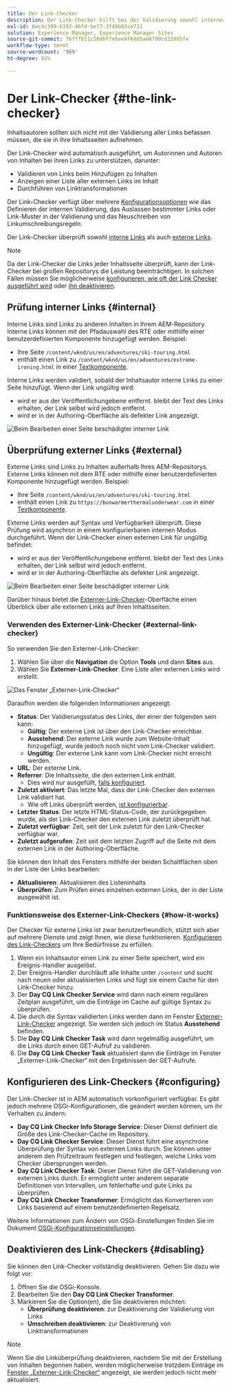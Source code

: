 ```yaml
---
title: Der Link-Checker
description: Der Link-Checker hilft bei der Validierung sowohl interner als auch externer Links und ermöglicht das Neuschreiben von Links.
exl-id: 8ec4c399-b192-46fd-be77-3f49b83ce711
solution: Experience Manager, Experience Manager Sites
source-git-commit: 76fffb11c56dbf7ebee9f6805ae0799cd32985fe
workflow-type: tm+mt
source-wordcount: '969'
ht-degree: 92%

---
```


# Der Link-Checker {#the-link-checker}

Inhaltsautoren sollten sich nicht mit der Validierung aller Links befassen müssen, die sie in ihre Inhaltsseiten aufnehmen.

Der Link-Checker wird automatisch ausgeführt, um Autorinnen und Autoren von Inhalten bei ihren Links zu unterstützen, darunter:

* Validieren von Links beim Hinzufügen zu Inhalten
* Anzeigen einer Liste aller externen Links im Inhalt
* Durchführen von Linktransformationen

Der Link-Checker verfügt über mehrere [Konfigurationsoptionen](#configuring) wie das Definieren der internen Validierung, das Auslassen bestimmter Links oder Link-Muster in der Validierung und das Neuschreiben von Linkumschreibungsregeln.

Der Link-Checker überprüft sowohl [interne Links](#internal) als auch [externe Links](#external).

>[!NOTE]
>
>Da der Link-Checker die Links jeder Inhaltsseite überprüft, kann der Link-Checker bei großen Repositorys die Leistung beeinträchtigen. In solchen Fällen müssen Sie möglicherweise [konfigurieren, wie oft der Link Checker ausgeführt wird](#configuring) oder [ihn deaktivieren](#disabling).

## Prüfung interner Links {#internal}

Interne Links sind Links zu anderen Inhalten in Ihrem AEM-Repository. Interne Links können mit der Pfadauswahl des RTE oder mithilfe einer benutzerdefinierten Komponente hinzugefügt werden. Beispiel:

* Ihre Seite `/content/wknd/us/en/adventures/ski-touring.html`
* enthält einen Link zu `/content/wknd/us/en/adventures/extreme-ironing.html` in einer [Textkomponente](https://experienceleague.adobe.com/docs/experience-manager-core-components/using/components/text.html?lang=de).

Interne Links werden validiert, sobald der Inhaltsautor interne Links zu einer Seite hinzufügt. Wenn der Link ungültig wird:

* wird er aus der Veröffentlichungebene entfernt. bleibt der Text des Links erhalten, der Link selbst wird jedoch entfernt.
* wird er in der Authoring-Oberfläche als defekter Link angezeigt.

![Beim Bearbeiten einer Seite beschädigter interner Link](assets/link-checker-invalid-link-internal.png)

## Überprüfung externer Links {#external}

Externe Links sind Links zu Inhalten außerhalb Ihres AEM-Repositorys. Externe Links können mit dem RTE oder mithilfe einer benutzerdefinierten Komponente hinzugefügt werden. Beispiel:

* Ihre Seite `/content/wknd/us/en/adventures/ski-touring.html`
* enthält einen Link zu `https://bunwarmerthermalunderwear.com` in einer [Textkomponente](https://experienceleague.adobe.com/docs/experience-manager-core-components/using/components/text.html?lang=de).

Externe Links werden auf Syntax und Verfügbarkeit überprüft. Diese Prüfung wird asynchron in einem konfigurierbaren internen Modus durchgeführt. Wenn der Link-Checker einen externen Link für ungültig befindet:

* wird er aus der Veröffentlichungebene entfernt. bleibt der Text des Links erhalten, der Link selbst wird jedoch entfernt.
* wird er in der Authoring-Oberfläche als defekter Link angezeigt.

![Beim Bearbeiten einer Seite beschädigter interner Link](assets/link-checker-invalid-link-external.png)

Darüber hinaus bietet die [Externer-Link-Checker](#external-link-checker)-Oberfläche einen Überblick über alle externen Links auf Ihren Inhaltsseiten.

### Verwenden des Externer-Link-Checker {#external-link-checker}

So verwenden Sie den Externer-Link-Checker:

1. Wählen Sie über die **Navigation** die Option **Tools** und dann **Sites** aus.
1. Wählen Sie **Externer-Link-Checker**. Eine Liste aller externen Links wird erstellt.

![Das Fenster „Externer-Link-Checker“](assets/external-link-checker.png)

Daraufhin werden die folgenden Informationen angezeigt:

* **Status**: Der Validierungsstatus des Links, der einer der folgenden sein kann:
   * **Gültig**: Der externe Link ist über den Link-Checker erreichbar.
   * **Ausstehend**: Der externe Link wurde zum Website-Inhalt hinzugefügt, wurde jedoch noch nicht vom Link-Checker validiert.
   * **Ungültig**: Der externe Link kann vom Link-Checker nicht erreicht werden.
* **URL**: Der externe Link.
* **Referrer**: Die Inhaltsseite, die den externen Link enthält.
   * Dies wird nur ausgefüllt, [falls konfiguriert](#configuring).
* **Zuletzt aktiviert**: Das letzte Mal, dass der Link-Checker den externen Link validiert hat.
   * Wie oft Links überprüft werden, [ist konfigurierbar](#configuring).
* **Letzter Status**: Der letzte HTML-Status-Code, der zurückgegeben wurde, als der Link-Checker den externen Link zuletzt überprüft hat.
* **Zuletzt verfügbar**: Zeit, seit der Link zuletzt für den Link-Checker verfügbar war.
* **Zuletzt aufgerufen**: Zeit seit dem letzten Zugriff auf die Seite mit dem externen Link in der Authoring-Oberfläche.

Sie können den Inhalt des Fensters mithilfe der beiden Schaltflächen oben in der Liste der Links bearbeiten:

* **Aktualisieren**: Aktualisieren des Listeninhalts
* **Überprüfen**: Zum Prüfen eines einzelnen externen Links, der in der Liste ausgewählt ist.

### Funktionsweise des Externer-Link-Checkers {#how-it-works}

Der Checker für externe Links ist zwar benutzerfreundlich, stützt sich aber auf mehrere Dienste und zeigt Ihnen, wie diese funktionieren. [Konfigurieren des Link-Checkers](#configuring) um Ihre Bedürfnisse zu erfüllen.

1. Wenn ein Inhaltsautor einen Link zu einer Seite speichert, wird ein Ereignis-Handler ausgelöst.
1. Der Ereignis-Handler durchläuft alle Inhalte unter `/content` und sucht nach neuen oder aktualisierten Links und fügt sie einem Cache für den Link-Checker hinzu.
1. Der **Day CQ Link Checker Service** wird dann nach einem regulären Zeitplan ausgeführt, um die Einträge im Cache auf gültige Syntax zu überprüfen.
1. Die durch die Syntax validierten Links werden dann im Fenster [Externer-Link-Checker](#external-link-checker) angezeigt. Sie werden sich jedoch im Status **Ausstehend** befinden.
1. Die **Day CQ Link Checker Task** wird dann regelmäßig ausgeführt, um die Links durch einen GET-Aufruf zu validieren.
1. Die **Day CQ Link Checker Task** aktualisiert dann die Einträge im Fenster „Externer-Link-Checker“ mit den Ergebnissen der GET-Aufrufe.

## Konfigurieren des Link-Checkers {#configuring}

Der Link-Checker ist in AEM automatisch vorkonfiguriert verfügbar. Es gibt jedoch mehrere OSGi-Konfigurationen, die geändert werden können, um ihr Verhalten zu ändern:

* **Day CQ Link Checker Info Storage Service**: Dieser Dienst definiert die Größe des Link-Checker-Cache im Repository.
* **Day CQ Link Checker Service**: Dieser Dienst führt eine asynchrone Überprüfung der Syntax von externen Links durch. Sie können unter anderem den Prüfzeitraum festlegen und festlegen, welche Links vom Checker übersprungen werden.
* **Day CQ Link Checker Task**: Dieser Dienst führt die GET-Validierung von externen Links durch. Er ermöglicht unter anderem separate Definitionen von Intervallen, um fehlerhafte und gute Links zu überprüfen.
* **Day CQ Link Checker Transformer**: Ermöglicht das Konvertieren von Links basierend auf einem benutzerdefinierten Regelsatz.

Weitere Informationen zum Ändern von OSGi-Einstellungen finden Sie im Dokument [OSGi-Konfigurationseinstellungen](/help/sites-deploying/osgi-configuration-settings.md).

## Deaktivieren des Link-Checkers {#disabling}

Sie können den Link-Checker vollständig deaktivieren. Gehen Sie dazu wie folgt vor:

1. Öffnen Sie die OSGi-Konsole.
1. Bearbeiten Sie den **Day CQ Link Checker Transformer**.
1. Markieren Sie die Option(en), die Sie deaktivieren möchten:
   * **Überprüfung deaktivieren**: zur Deaktivierung der Validierung von Links
   * **Umschreiben deaktivieren**: zur Deaktivierung von Linktransformationen

>[!NOTE]
>
>Wenn Sie die Linküberprüfung deaktivieren, nachdem Sie mit der Erstellung von Inhalten begonnen haben, werden möglicherweise trotzdem Einträge im [Fenster „Externer-Link-Checker“](#external-link-checker) angezeigt, sie werden jedoch nicht mehr aktualisiert.
